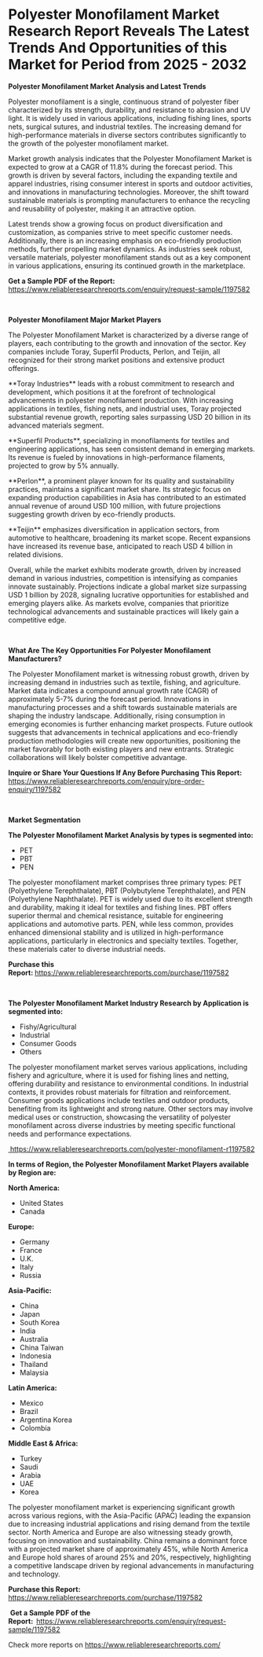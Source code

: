 <p><h1>Polyester Monofilament Market Research Report Reveals The Latest Trends And Opportunities of this Market for Period from 2025 - 2032</h1></p><p><strong>Polyester Monofilament Market Analysis and Latest Trends</strong></p>
<p><p>Polyester monofilament is a single, continuous strand of polyester fiber characterized by its strength, durability, and resistance to abrasion and UV light. It is widely used in various applications, including fishing lines, sports nets, surgical sutures, and industrial textiles. The increasing demand for high-performance materials in diverse sectors contributes significantly to the growth of the polyester monofilament market.</p><p>Market growth analysis indicates that the Polyester Monofilament Market is expected to grow at a CAGR of 11.8% during the forecast period. This growth is driven by several factors, including the expanding textile and apparel industries, rising consumer interest in sports and outdoor activities, and innovations in manufacturing technologies. Moreover, the shift toward sustainable materials is prompting manufacturers to enhance the recycling and reusability of polyester, making it an attractive option.</p><p>Latest trends show a growing focus on product diversification and customization, as companies strive to meet specific customer needs. Additionally, there is an increasing emphasis on eco-friendly production methods, further propelling market dynamics. As industries seek robust, versatile materials, polyester monofilament stands out as a key component in various applications, ensuring its continued growth in the marketplace.</p></p>
<p><strong>Get a Sample PDF of the Report:&nbsp;</strong> <a href="https://www.reliableresearchreports.com/enquiry/request-sample/1197582?utm_campaign=2738&utm_medium=2&utm_source=Github&utm_content=ia&utm_term=01042025&utm_id=polyester-monofilament">https://www.reliableresearchreports.com/enquiry/request-sample/1197582</a></p>
<p>&nbsp;</p>
<p><strong>Polyester Monofilament Major Market Players</strong></p>
<p><p>The Polyester Monofilament Market is characterized by a diverse range of players, each contributing to the growth and innovation of the sector. Key companies include Toray, Superfil Products, Perlon, and Teijin, all recognized for their strong market positions and extensive product offerings.</p><p>**Toray Industries** leads with a robust commitment to research and development, which positions it at the forefront of technological advancements in polyester monofilament production. With increasing applications in textiles, fishing nets, and industrial uses, Toray projected substantial revenue growth, reporting sales surpassing USD 20 billion in its advanced materials segment.</p><p>**Superfil Products**, specializing in monofilaments for textiles and engineering applications, has seen consistent demand in emerging markets. Its revenue is fueled by innovations in high-performance filaments, projected to grow by 5% annually.</p><p>**Perlon**, a prominent player known for its quality and sustainability practices, maintains a significant market share. Its strategic focus on expanding production capabilities in Asia has contributed to an estimated annual revenue of around USD 100 million, with future projections suggesting growth driven by eco-friendly products.</p><p>**Teijin** emphasizes diversification in application sectors, from automotive to healthcare, broadening its market scope. Recent expansions have increased its revenue base, anticipated to reach USD 4 billion in related divisions.</p><p>Overall, while the market exhibits moderate growth, driven by increased demand in various industries, competition is intensifying as companies innovate sustainably. Projections indicate a global market size surpassing USD 1 billion by 2028, signaling lucrative opportunities for established and emerging players alike. As markets evolve, companies that prioritize technological advancements and sustainable practices will likely gain a competitive edge.</p></p>
<p>&nbsp;</p>
<p><strong>What Are The Key Opportunities For Polyester Monofilament Manufacturers?</strong></p>
<p><p>The Polyester Monofilament market is witnessing robust growth, driven by increasing demand in industries such as textile, fishing, and agriculture. Market data indicates a compound annual growth rate (CAGR) of approximately 5-7% during the forecast period. Innovations in manufacturing processes and a shift towards sustainable materials are shaping the industry landscape. Additionally, rising consumption in emerging economies is further enhancing market prospects. Future outlook suggests that advancements in technical applications and eco-friendly production methodologies will create new opportunities, positioning the market favorably for both existing players and new entrants. Strategic collaborations will likely bolster competitive advantage.</p></p>
<p><strong>Inquire or Share Your Questions If Any Before Purchasing This Report:</strong> <a href="https://www.reliableresearchreports.com/enquiry/pre-order-enquiry/1197582?utm_campaign=2738&utm_medium=2&utm_source=Github&utm_content=ia&utm_term=01042025&utm_id=polyester-monofilament">https://www.reliableresearchreports.com/enquiry/pre-order-enquiry/1197582</a></p>
<p>&nbsp;</p>
<p><strong>Market Segmentation</strong></p>
<p><strong>The Polyester Monofilament Market Analysis by types is segmented into:</strong></p>
<p><ul><li>PET</li><li>PBT</li><li>PEN</li></ul></p>
<p><p>The polyester monofilament market comprises three primary types: PET (Polyethylene Terephthalate), PBT (Polybutylene Terephthalate), and PEN (Polyethylene Naphthalate). PET is widely used due to its excellent strength and durability, making it ideal for textiles and fishing lines. PBT offers superior thermal and chemical resistance, suitable for engineering applications and automotive parts. PEN, while less common, provides enhanced dimensional stability and is utilized in high-performance applications, particularly in electronics and specialty textiles. Together, these materials cater to diverse industrial needs.</p></p>
<p><strong>Purchase this Report:&nbsp;</strong><a href="https://www.reliableresearchreports.com/purchase/1197582?utm_campaign=2738&utm_medium=2&utm_source=Github&utm_content=ia&utm_term=01042025&utm_id=polyester-monofilament">https://www.reliableresearchreports.com/purchase/1197582</a></p>
<p>&nbsp;</p>
<p><strong>The Polyester Monofilament Market Industry Research by Application is segmented into:</strong></p>
<p><ul><li>Fishy/Agricultural</li><li>Industrial</li><li>Consumer Goods</li><li>Others</li></ul></p>
<p><p>The polyester monofilament market serves various applications, including fishery and agriculture, where it is used for fishing lines and netting, offering durability and resistance to environmental conditions. In industrial contexts, it provides robust materials for filtration and reinforcement. Consumer goods applications include textiles and outdoor products, benefiting from its lightweight and strong nature. Other sectors may involve medical uses or construction, showcasing the versatility of polyester monofilament across diverse industries by meeting specific functional needs and performance expectations.</p></p>
<p><a href="https://www.reliableresearchreports.com/polyester-monofilament-r1197582?utm_campaign=2738&utm_medium=2&utm_source=Github&utm_content=ia&utm_term=01042025&utm_id=polyester-monofilament">&nbsp;https://www.reliableresearchreports.com/polyester-monofilament-r1197582</a></p>
<p><strong>In terms of Region, the Polyester Monofilament Market Players available by Region are:</strong></p>
<p>
    <p> <strong> North America: </strong>
        <ul>
            <li>United States</li>
            <li>Canada</li>
        </ul>
        </p> 
    <p> <strong> Europe: </strong>
        <ul>
            <li>Germany</li>
            <li>France</li>
            <li>U.K.</li>
            <li>Italy</li>
            <li>Russia</li>
        </ul>
        </p> 
    <p> <strong> Asia-Pacific: </strong>
        <ul>
            <li>China</li>
            <li>Japan</li>
            <li>South Korea</li>
            <li>India</li>
            <li>Australia</li>
            <li>China Taiwan</li>
            <li>Indonesia</li>
            <li>Thailand</li>
            <li>Malaysia</li>
        </ul>
        </p> 
    <p> <strong> Latin America: </strong>
        <ul>
            <li>Mexico</li>
            <li>Brazil</li>
            <li>Argentina Korea</li>
            <li>Colombia</li>
        </ul>
        </p> 
    <p> <strong> Middle East & Africa: </strong>
        <ul>
            <li>Turkey</li>
            <li>Saudi</li>
            <li>Arabia</li>
            <li>UAE</li>
            <li>Korea</li>
        </ul>
    </p>
    </p>
<p><p>The polyester monofilament market is experiencing significant growth across various regions, with the Asia-Pacific (APAC) leading the expansion due to increasing industrial applications and rising demand from the textile sector. North America and Europe are also witnessing steady growth, focusing on innovation and sustainability. China remains a dominant force with a projected market share of approximately 45%, while North America and Europe hold shares of around 25% and 20%, respectively, highlighting a competitive landscape driven by regional advancements in manufacturing and technology.</p></p>
<p><strong>Purchase this Report: </strong><a href="https://www.reliableresearchreports.com/purchase/1197582?utm_campaign=2738&utm_medium=2&utm_source=Github&utm_content=ia&utm_term=01042025&utm_id=polyester-monofilament">https://www.reliableresearchreports.com/purchase/1197582</a></p>
<p>&nbsp;<strong>Get a Sample PDF of the Report:&nbsp;&nbsp;</strong><a href="https://www.reliableresearchreports.com/enquiry/request-sample/1197582?utm_campaign=2738&utm_medium=2&utm_source=Github&utm_content=ia&utm_term=01042025&utm_id=polyester-monofilament">https://www.reliableresearchreports.com/enquiry/request-sample/1197582</a></p>
<p><strong></strong></p>
<p>Check more reports on <a href="https://www.reliableresearchreports.com/?utm_campaign=2738&utm_medium=2&utm_source=Github&utm_content=ia&utm_term=01042025&utm_id=polyester-monofilament">https://www.reliableresearchreports.com/</a></p>